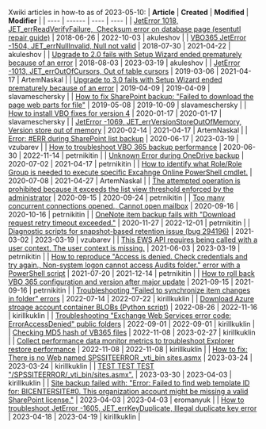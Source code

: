 Xwiki articles in how-to as of 2023-05-10:
 | <b>Article</b> | <b>Created</b> | <b>Modified</b> | <b>Modifier</b> |
 | ---- | ------ | ---- | ---- |
 | [JetError 1018, JET_errReadVerifyFailure, &nbsp;Checksum error on database page (esentutl repair guide)](https://xwiki.support2.veeam.local/bin/view/Main/Internal%20Technical%20Docs/Veeam%20Backup%20for%20Office%20365/How-to/JetError-1018%2C-JET_errReadVerifyFailure%2C-Checksum-error-on-database-page/) | 2018-06-26 | 2022-10-03 | akuleshov |
 | [VBO365 JetError -1504, JET_errNullInvalid, Null not valid](https://xwiki.support2.veeam.local/bin/view/Main/Internal%20Technical%20Docs/Veeam%20Backup%20for%20Office%20365/How-to/VBO365-JetError-1504-JET-errNullInvalid-Null-not-valid/) | 2018-07-30 | 2021-04-22 | akuleshov |
 | [Upgrade to 2.0 fails with Setup Wizard ended prematurely because of an error](https://xwiki.support2.veeam.local/bin/view/Main/Internal%20Technical%20Docs/Veeam%20Backup%20for%20Office%20365/How-to/Upgrade-to-2.0-fails-with-Setup-Wizard-ended-prematurely-because-of-an-error/) | 2018-08-03 | 2023-03-19 | akuleshov |
 | [JetError -1013, JET_errOutOfCursors, Out of table cursors](https://xwiki.support2.veeam.local/bin/view/Main/Internal%20Technical%20Docs/Veeam%20Backup%20for%20Office%20365/How-to/JetError--1013%2C-JET_errOutOfCursors%2C-Out-of-table-cursors/) | 2019-03-06 | 2021-04-17 | ArtemNaskal |
 | [Upgrade to 3.0 fails with Setup Wizard ended prematurely because of an error](https://xwiki.support2.veeam.local/bin/view/Main/Internal%20Technical%20Docs/Veeam%20Backup%20for%20Office%20365/How-to/Upgrade-to-3.0-fails-with-Setup-Wizard-ended-prematurely-because-of-an-error/) | 2019-04-09 | 2019-04-09 | slavameschersky |
 | [How to fix SharePoint backup: "Failed to download the page web parts for file"](https://xwiki.support2.veeam.local/bin/view/Main/Internal%20Technical%20Docs/Veeam%20Backup%20for%20Office%20365/How-to/How-to-fix-Failed-to-download-the-page-web-parts-for-file/) | 2019-05-08 | 2019-10-09 | slavameschersky |
 | [How to install VBO fixes for version 4](https://xwiki.support2.veeam.local/bin/view/Main/Internal%20Technical%20Docs/Veeam%20Backup%20for%20Office%20365/How-to/how-to-install-vbo-fixes-for-version-4/) | 2020-01-17 | 2020-01-17 | slavameschersky |
 | [JetError -1069, JET_errVersionStoreOutOfMemory, Version store out of memory](https://xwiki.support2.veeam.local/bin/view/Main/Internal%20Technical%20Docs/Veeam%20Backup%20for%20Office%20365/How-to/error-jeterror-1069-jet_errversionstoreoutofmemory-version-store-out-of-memory/) | 2020-02-14 | 2021-04-17 | ArtemNaskal |
 | [Error: #ERR during SharePoint list backup](https://xwiki.support2.veeam.local/bin/view/Main/Internal%20Technical%20Docs/Veeam%20Backup%20for%20Office%20365/How-to/error-err-during-sharepoint-list-backup/) | 2020-06-17 | 2023-03-19 | vzubarev |
 | [How to troubleshoot VBO 365 backup performance](https://xwiki.support2.veeam.local/bin/view/Main/Internal%20Technical%20Docs/Veeam%20Backup%20for%20Office%20365/How-to/unknown-error-during-onedrive-backup/) | 2020-06-30 | 2022-11-14 | petrnikitin |
 | [Unknown Error during OneDrive backup](https://xwiki.support2.veeam.local/bin/view/Main/Internal%20Technical%20Docs/Veeam%20Backup%20for%20Office%20365/How-to/unknow-error-during-onedrive-backup/) | 2020-07-02 | 2021-04-17 | petrnikitin |
 | [How to identify what Role/Role Group is needed to execute specific Excahnge Online PowerShell cmdlet.](https://xwiki.support2.veeam.local/bin/view/Main/Internal%20Technical%20Docs/Veeam%20Backup%20for%20Office%20365/How-to/how-to-identify-what-role-role-group-is-needed-to-execute-specific-excahnge-online-powershell-cmdlet/) | 2020-07-08 | 2021-04-27 | ArtemNaskal |
 | [The attempted operation is prohibited because it exceeds the list view threshold enforced by the administrator](https://xwiki.support2.veeam.local/bin/view/Main/Internal%20Technical%20Docs/Veeam%20Backup%20for%20Office%20365/How-to/The-attempted-operation-is-prohibited-because-it-exceeds-the-list-view-threshold-enforced-by-the-administrator/) | 2020-09-15 | 2020-09-24 | petrnikitin |
 | [Too many concurrent connections opened., Cannot open mailbox](https://xwiki.support2.veeam.local/bin/view/Main/Internal%20Technical%20Docs/Veeam%20Backup%20for%20Office%20365/How-to/Too-many-concurrent-connections-opened-Cannot-open-mailbox/) | 2020-09-16 | 2020-10-16 | petrnikitin |
 | [OneNote item backup fails with "Download request retry timeout exceeded."](https://xwiki.support2.veeam.local/bin/view/Main/Internal%20Technical%20Docs/Veeam%20Backup%20for%20Office%20365/How-to/OneNote-item-backup-fails-with-Download-request-retry-timeout-exceeded/) | 2020-11-27 | 2022-12-01 | petrnikitin |
 | [Diagnostic scripts for snapshot-based retention issue (bug 294196)](https://xwiki.support2.veeam.local/bin/view/Main/Internal%20Technical%20Docs/Veeam%20Backup%20for%20Office%20365/How-to/Diagnostic-scripts-for-snapshot-based-retention-issue-bug-294196/) | 2021-03-02 | 2023-03-19 | vzubarev |
 | [This EWS API requires being called with a user context. The user context is missing.](https://xwiki.support2.veeam.local/bin/view/Main/Internal%20Technical%20Docs/Veeam%20Backup%20for%20Office%20365/How-to/This-EWS-API-requires-being-called-with-a-user-context-The-user-context-is-missing/) | 2021-06-03 | 2023-03-19 | petrnikitin |
 | [How to reproduce "Access is denied. Check credentials and try again., Non-system logon cannot access Audits folder." error with a PowerShell script](https://xwiki.support2.veeam.local/bin/view/Main/Internal%20Technical%20Docs/Veeam%20Backup%20for%20Office%20365/How-to/How-to-reproduce-Access-is-denied-Check-credentials-and-try-again-Non-system-logon-cannot-access-Audits-folder-error-with-a-PowerShell-script/) | 2021-07-20 | 2021-12-14 | petrnikitin |
 | [How to roll back VBO 365 configuration and version after major update](https://xwiki.support2.veeam.local/bin/view/Main/Internal%20Technical%20Docs/Veeam%20Backup%20for%20Office%20365/How-to/How-to-roll-back-VBO-365-configuration-and-version-after-major-update/) | 2021-09-15 | 2021-09-16 | petrnikitin |
 | [Troubleshooting "Failed to synchronize item changes in folder" errors](https://xwiki.support2.veeam.local/bin/view/Main/Internal%20Technical%20Docs/Veeam%20Backup%20for%20Office%20365/How-to/Troubleshooting-Failed-to-synchronize-item-changes-in-folder-errors/) | 2022-07-14 | 2022-07-22 | kirillkuklin |
 | [Download Azure stroage account container BLOBs (Python script)](https://xwiki.support2.veeam.local/bin/view/Main/Internal%20Technical%20Docs/Veeam%20Backup%20for%20Office%20365/How-to/Download-Azure-stroage-account-container-BLOBs-Python-script/) | 2022-08-26 | 2022-11-16 | kirillkuklin |
 | [Troubleshooting "Exchange Web Services error code: ErrorAccessDenied" public folders](https://xwiki.support2.veeam.local/bin/view/Main/Internal%20Technical%20Docs/Veeam%20Backup%20for%20Office%20365/How-to/Troubleshooting-Exchange-Web-Services-error-code-ErrorAccessDenied-public-folders/) | 2022-09-01 | 2022-09-01 | kirillkuklin |
 | [Checking MD5 hash of VB365 files](https://xwiki.support2.veeam.local/bin/view/Main/Internal%20Technical%20Docs/Veeam%20Backup%20for%20Office%20365/How-to/Checking-MD5-hash-of-VBO-files/) | 2022-11-08 | 2023-02-27 | kirillkuklin |
 | [Collect performance data monitor metrics to troubleshoot Explorer restore performance](https://xwiki.support2.veeam.local/bin/view/Main/Internal%20Technical%20Docs/Veeam%20Backup%20for%20Office%20365/How-to/Collect-performance-data-monitor-metrics-to-troubleshoot-Explorer-restore-performance/) | 2022-11-08 | 2022-11-08 | kirillkuklin |
 | [How to fix: There is no Web named SPSSITEERROR _vti_bin sites.asmx](https://xwiki.support2.veeam.local/bin/view/Main/Internal%20Technical%20Docs/Veeam%20Backup%20for%20Office%20365/How-to/How-to-fix-There-is-no-Web-named-SPSSITEERROR-_vti_bin-sites-asmx/) | 2023-03-24 | 2023-03-24 | kirillkuklin |
 | [TEST TEST TEST "/SPSSITEERROR/_vti_bin/sites.asmx".](https://xwiki.support2.veeam.local/bin/view/Main/Internal%20Technical%20Docs/Veeam%20Backup%20for%20Office%20365/How-to/TEST-TEST-TEST-SPSSITEERROR-_vti_bin-sites-asmx/) | 2023-03-30 | 2023-04-03 | kirillkuklin |
 | [Site backup failed with: "Error: Failed to find web template ID for: BICENTERSITE#0. This organization account might be missing a valid SharePoint license."](https://xwiki.support2.veeam.local/bin/view/Main/Internal%20Technical%20Docs/Veeam%20Backup%20for%20Office%20365/How-to/Site-backup-failed-with-Error-Failed-to-find-web-template-ID-for-BICENTERSITE-0-This-organization-account-might-be-missing-a-valid-SharePoint-license/) | 2023-04-03 | 2023-04-03 | eromanyuk |
 | [How to troubleshoot JetError -1605, JET_errKeyDuplicate, Illegal duplicate key error](https://xwiki.support2.veeam.local/bin/view/Main/Internal%20Technical%20Docs/Veeam%20Backup%20for%20Office%20365/How-to/How-to-troubleshoot-JetError-1605-JET_errKeyDuplicate-Illegal-duplicate-key-error/) | 2023-04-18 | 2023-04-19 | kirillkuklin |

